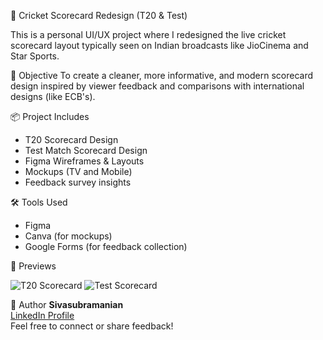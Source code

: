 🏏 Cricket Scorecard Redesign (T20 & Test)

This is a personal UI/UX project where I redesigned the live cricket scorecard layout typically seen on Indian broadcasts like JioCinema and Star Sports. 

🎯 Objective
To create a cleaner, more informative, and modern scorecard design inspired by viewer feedback and comparisons with international designs (like ECB's).

📦 Project Includes
- T20 Scorecard Design
- Test Match Scorecard Design
- Figma Wireframes & Layouts
- Mockups (TV and Mobile)
- Feedback survey insights

 🛠 Tools Used
- Figma
- Canva (for mockups)
- Google Forms (for feedback collection)

📸 Previews

![T20 Scorecard](T20match.png)
![Test Scorecard](Testmatch.png)

👋 Author
**Sivasubramanian**  
[LinkedIn Profile](www.linkedin.com/in/sivasubramanian8)  
Feel free to connect or share feedback!
